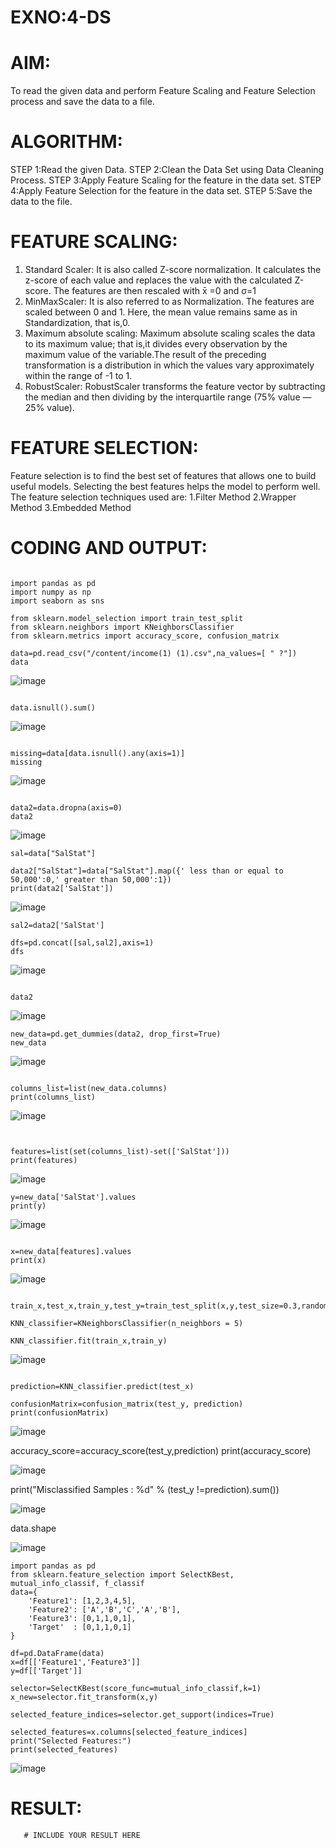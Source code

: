 # EXNO:4-DS
# AIM:
To read the given data and perform Feature Scaling and Feature Selection process and save the
data to a file.

# ALGORITHM:
STEP 1:Read the given Data.
STEP 2:Clean the Data Set using Data Cleaning Process.
STEP 3:Apply Feature Scaling for the feature in the data set.
STEP 4:Apply Feature Selection for the feature in the data set.
STEP 5:Save the data to the file.

# FEATURE SCALING:
1. Standard Scaler: It is also called Z-score normalization. It calculates the z-score of each value and replaces the value with the calculated Z-score. The features are then rescaled with x̄ =0 and σ=1
2. MinMaxScaler: It is also referred to as Normalization. The features are scaled between 0 and 1. Here, the mean value remains same as in Standardization, that is,0.
3. Maximum absolute scaling: Maximum absolute scaling scales the data to its maximum value; that is,it divides every observation by the maximum value of the variable.The result of the preceding transformation is a distribution in which the values vary approximately within the range of -1 to 1.
4. RobustScaler: RobustScaler transforms the feature vector by subtracting the median and then dividing by the interquartile range (75% value — 25% value).

# FEATURE SELECTION:
Feature selection is to find the best set of features that allows one to build useful models. Selecting the best features helps the model to perform well.
The feature selection techniques used are:
1.Filter Method
2.Wrapper Method
3.Embedded Method

# CODING AND OUTPUT:
```

import pandas as pd
import numpy as np
import seaborn as sns

from sklearn.model_selection import train_test_split
from sklearn.neighbors import KNeighborsClassifier
from sklearn.metrics import accuracy_score, confusion_matrix

data=pd.read_csv("/content/income(1) (1).csv",na_values=[ " ?"])
data
```

![image](https://github.com/Sangavi-suresh/EXNO-4-DS/assets/118541861/09cec392-423e-4d11-ac94-d9ff0a36a502)


```

data.isnull().sum()
```

![image](https://github.com/Sangavi-suresh/EXNO-4-DS/assets/118541861/dd0b24a8-db5f-4d35-80cf-bd22e12c8aca)

```

missing=data[data.isnull().any(axis=1)]
missing
```

![image](https://github.com/Sangavi-suresh/EXNO-4-DS/assets/118541861/f97d32d8-f6f4-4f42-9c78-5555cd8a9803)


```

data2=data.dropna(axis=0)
data2
```

![image](https://github.com/Sangavi-suresh/EXNO-4-DS/assets/118541861/72bb8410-6b47-413c-ad3f-17ef945e24b0)


```
sal=data["SalStat"]

data2["SalStat"]=data["SalStat"].map({' less than or equal to 50,000':0,' greater than 50,000':1})
print(data2['SalStat'])
```

![image](https://github.com/Sangavi-suresh/EXNO-4-DS/assets/118541861/6b7a3a68-c985-4490-a956-472fdb4d59f2)


```
sal2=data2['SalStat']

dfs=pd.concat([sal,sal2],axis=1)
dfs
```

![image](https://github.com/Sangavi-suresh/EXNO-4-DS/assets/118541861/1e8f8f7e-a502-4235-b6da-6924f3a8cb8e)


```

data2

```

![image](https://github.com/Sangavi-suresh/EXNO-4-DS/assets/118541861/94718a8e-302d-4b80-9365-3dd58768b00a)


```
new_data=pd.get_dummies(data2, drop_first=True)
new_data
```

![image](https://github.com/Sangavi-suresh/EXNO-4-DS/assets/118541861/a24cc11f-e8d9-428a-819b-ad81082402ee)


```

columns_list=list(new_data.columns)
print(columns_list)

```

![image](https://github.com/Sangavi-suresh/EXNO-4-DS/assets/118541861/b2c13343-924d-456b-b671-57e759fbbe3e)


```


features=list(set(columns_list)-set(['SalStat']))
print(features)
```

![image](https://github.com/Sangavi-suresh/EXNO-4-DS/assets/118541861/28c1db26-10bf-4fd4-8fa3-6e4263d267ed)


```
y=new_data['SalStat'].values
print(y)

```

![image](https://github.com/Sangavi-suresh/EXNO-4-DS/assets/118541861/0acbdf6b-edc4-41ff-bceb-18c3e5d8dade)


```

x=new_data[features].values
print(x)

```

![image](https://github.com/Sangavi-suresh/EXNO-4-DS/assets/118541861/28ef6da4-d912-4506-882f-b6296186f04c)


```

train_x,test_x,train_y,test_y=train_test_split(x,y,test_size=0.3,random_state=0)

KNN_classifier=KNeighborsClassifier(n_neighbors = 5)

KNN_classifier.fit(train_x,train_y)
```


![image](https://github.com/Sangavi-suresh/EXNO-4-DS/assets/118541861/bf06e4d1-df44-4bb1-ba86-d980318427cc)


```

prediction=KNN_classifier.predict(test_x)

confusionMatrix=confusion_matrix(test_y, prediction)
print(confusionMatrix)
```

![image](https://github.com/Sangavi-suresh/EXNO-4-DS/assets/118541861/78d3191b-60a0-41bd-ac5d-67ab34903624)




accuracy_score=accuracy_score(test_y,prediction)
print(accuracy_score)


![image](https://github.com/Sangavi-suresh/EXNO-4-DS/assets/118541861/1e49508b-dcf6-4117-81db-63429621690c)


print("Misclassified Samples : %d" % (test_y !=prediction).sum())

![image](https://github.com/Sangavi-suresh/EXNO-4-DS/assets/118541861/daaef5b9-7473-4547-91c7-6b8d95b48156)


data.shape

![image](https://github.com/Sangavi-suresh/EXNO-4-DS/assets/118541861/59090e8d-a449-48ed-9ce3-1c32358c7096)


```
import pandas as pd
from sklearn.feature_selection import SelectKBest, mutual_info_classif, f_classif
data={
    'Feature1': [1,2,3,4,5],
    'Feature2': ['A','B','C','A','B'],
    'Feature3': [0,1,1,0,1],
    'Target'  : [0,1,1,0,1]
}

df=pd.DataFrame(data)
x=df[['Feature1','Feature3']]
y=df[['Target']]

selector=SelectKBest(score_func=mutual_info_classif,k=1)
x_new=selector.fit_transform(x,y)

selected_feature_indices=selector.get_support(indices=True)

selected_features=x.columns[selected_feature_indices]
print("Selected Features:")
print(selected_features)

```

![image](https://github.com/Sangavi-suresh/EXNO-4-DS/assets/118541861/1eda0745-57f9-4efd-9b7c-fd4cf1dd052d)

































# RESULT:
       # INCLUDE YOUR RESULT HERE
